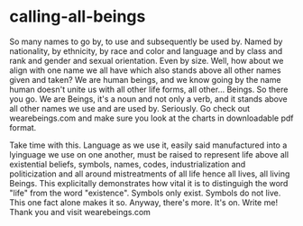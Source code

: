 # calling-all-beings
So many names to go by, to use and subsequently be used by. Named by nationality, by ethnicity, by race and color and language and by class and rank and gender and sexual orientation. Even by size. Well, how about we align with one name we all have which also stands above all other names given and taken? We are human beings, and we know going by the name human doesn't unite us with all other life forms, all other... Beings. So there you go. We are Beings, it's a noun and not only a verb, and it stands above all other names we use and are used by. Seriously. Go check out wearebeings.com and make sure you look at the charts in downloadable pdf format. 

Take time with this. Language as we use it, easily said manufactured into a lyinguage we use on one another, must be raised to represent life above all existential beliefs, symbols, names, codes, industrialization and politicization and all around mistreatments of all life hence all lives, all living Beings. This explicitally demonstrates how vital it is to distinguigh the word "life" from the word "existence". Symbols only exist. Symbols do not live. This one fact alone makes it so. Anyway, there's more. It's on. Write me! Thank you and visit wearebeings.com
